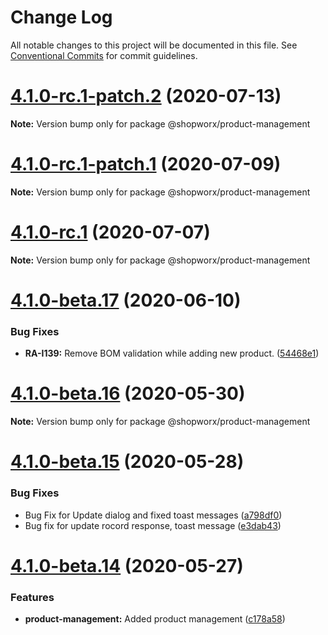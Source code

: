 # Change Log

All notable changes to this project will be documented in this file.
See [Conventional Commits](https://conventionalcommits.org) for commit guidelines.

# [4.1.0-rc.1-patch.2](https://bitbucket.org/entrib/shopworx/compare/v4.1.0-rc.1-patch.1...v4.1.0-rc.1-patch.2) (2020-07-13)

**Note:** Version bump only for package @shopworx/product-management





# [4.1.0-rc.1-patch.1](https://bitbucket.org/entrib/shopworx/compare/v4.1.0-rc.1...v4.1.0-rc.1-patch.1) (2020-07-09)

**Note:** Version bump only for package @shopworx/product-management





# [4.1.0-rc.1](https://bitbucket.org/entrib/shopworx/compare/v4.1.0-beta.17...v4.1.0-rc.1) (2020-07-07)

**Note:** Version bump only for package @shopworx/product-management





# [4.1.0-beta.17](https://bitbucket.org/entrib/shopworx/compare/v4.1.0-beta.16...v4.1.0-beta.17) (2020-06-10)


### Bug Fixes

* **RA-I139:** Remove BOM validation while adding new product. ([54468e1](https://bitbucket.org/entrib/shopworx/commits/54468e1c28fd36f0f2adcb15ee08c2f0577339ff))





# [4.1.0-beta.16](https://bitbucket.org/entrib/shopworx/compare/v4.1.0-beta.15...v4.1.0-beta.16) (2020-05-30)

**Note:** Version bump only for package @shopworx/product-management





# [4.1.0-beta.15](https://bitbucket.org/entrib/shopworx/compare/v4.1.0-beta.14...v4.1.0-beta.15) (2020-05-28)


### Bug Fixes

* Bug Fix for Update dialog and fixed toast messages ([a798df0](https://bitbucket.org/entrib/shopworx/commits/a798df0b4513d96822d680e436751df9b9b97ad0))
* Bug fix for update rocord response, toast message ([e3dab43](https://bitbucket.org/entrib/shopworx/commits/e3dab430e622bff493cf91f9df5c377e8f379514))





# [4.1.0-beta.14](https://bitbucket.org/entrib/shopworx/compare/v4.1.0-beta.13...v4.1.0-beta.14) (2020-05-27)


### Features

* **product-management:** Added product management ([c178a58](https://bitbucket.org/entrib/shopworx/commits/c178a58f3aaa90fe1fbc9f5c2faff277794e3bca))

